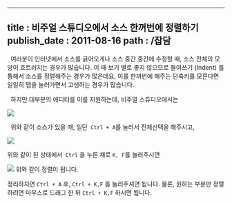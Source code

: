 ----------------
title : 비주얼 스튜디오에서 소스 한꺼번에 정렬하기
publish_date : 2011-08-16
path : /잡담
--------------


  여러분이 인터넷에서 소스를 긁어오게나 소스 중간 중간에 수정할 때, 소스 전체의 모양이 흐트러지는 경우가 많습니다. 이 때 보기 별로 좋지 않으므로 들여쓰기 (Indent) 를 통해서 소스를 정렬해주는 경우가 많은데요, 이를 한꺼번에 해주는 단축키를 모른다면 일일히 탭을 눌러가면서 고생하는 경우가 많습니다.

  하지만 대부분의 에디터를 이를 지원하는데, 비주얼 스튜디오에서는


![](http://img1.daumcdn.net/thumb/R1920x0/?fname=http%3A%2F%2Fcfile10.uf.tistory.com%2Fimage%2F145A5F424E49CF570CE829)

  위와 같이 소스가 있을 때, 일단` Ctrl + A`를 눌러서 전체선택을 해주시고,


![](http://img1.daumcdn.net/thumb/R1920x0/?fname=http%3A%2F%2Fcfile29.uf.tistory.com%2Fimage%2F136F663D4E49CF8A0A8AFA)

위와 같이 된 상태에서` Ctrl` 을 누른 채로 `K, F`를 눌러주시면


![](http://img1.daumcdn.net/thumb/R1920x0/?fname=http%3A%2F%2Fcfile24.uf.tistory.com%2Fimage%2F182D92414E49D02E28F450)
위와 같이 정렬이 됩니다.

정리하자면 `Ctrl + A` 후, `Ctrl + K,F` 를 눌러주셔면 됩니다. 물론, 원하는 부분만 정렬하려면 마우스로 드래그 한 뒤 `Ctrl + K,F` 하시면 됩니다.